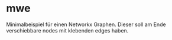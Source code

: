 # mwe

Minimalbeispiel für einen Networkx Graphen.
Dieser soll am Ende verschiebbare nodes mit klebenden edges haben.
